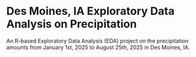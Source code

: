 # Des Moines, IA Exploratory Data Analysis on Precipitation
An R-based Exploratory Data Analysis (EDA) project on the precipitation amounts from January 1st, 2025 to August 25th, 2025 in Des Moines, IA.
